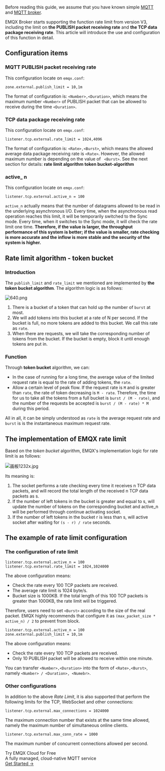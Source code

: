 Before reading this guide, we assume that you have known simple [MQTT](https://www.emqx.com/en/mqtt) and [MQTT broker](https://www.emqx.com/en/products/emqx).

EMQX Broker starts supporting the function rate limit from version V3, including the limit on **the PUBLISH packet receiving rate** and **the TCP data package receiving rate**. This article will introduce the use and configuration of this function in detail. 



## Configuration items

### MQTT PUBLISH packet receiving rate

This configuration locate on `emqx.conf`:

`zone.external.publish_limit = 10,1m`

The format of configuration is: `<Number>,<Duration>`, which means the maximum number `<Number>` of PUBLISH packet that can be allowed to receive during the time `<Duration>`.

### TCP data package receiving rate

This configuration locate on `emqx.conf`:

`listener.tcp.external.rate_limit = 1024,4096`

The format of configuration is: `<Rate>,<Burst>`, which means the allowed average data package receiving rate is `<Rate>`. However, the allowed maximum number is depending on the value of ` <Burst>`. See the next section for details: **rate limit algorithm token bucket-algorithm**

### active_ n

This configuration locate on `emqx.conf`: 

`listener.tcp.external.active_n = 100`

 `active_n` actually means that the number of datagrams allowed to be read in the underlying asynchronous I/O. Every time, when the asynchronous read operation reaches this limit, it will be temporarily switched to the Sync mode. Every time, when it switches to the Sync mode, it will check the rate limit one time. **Therefore, if the value is larger, the throughput performance of  this system is better; if the value is smaller, rate checking is more accurate and the inflow is more stable and the security of the system is higher.**

## **Rate limit algorithm - token bucket**

### Introduction

The `publish_limit` and `rate_limit` we mentioned are implemented by **the token bucket algorithm**. The algorithm logic is as follows:

![640.png](https://assets.emqx.com/images/bdd78b66b89f5e574da68623f3ae39ed.png)

1. There is a bucket of a token that can hold up the number of `burst` at most.
2. We will add tokens into this bucket at a rate of N per second. If the bucket is full, no more tokens are added to this bucket. We call this rate as `rate`.
3. When there are requests, we will take the corresponding number of tokens from the bucket. If the bucket is empty, block it until enough tokens are put in.

### Function

Through **token bucket** algorithm, we can:

- In the case of running for a long time, the average value of the limited request rate is equal to the rate of adding tokens, the `rate`.
- Allow a certain level of peak flow. If the request rate is `M` and is greater than `rate`, the rate of token decreasing is  `M - rate`. Therefore, the time for us to take all the tokens from a full bucket is  `burst / (M - rate)`, and the number of the requests be accepted is  `burst / (M - rate) * M` during this period.

All in all, it can be simply understood as `rate` is the average request rate and `burst` is is the instantaneous maximum request rate.



## The implementation of EMQX rate limit

Based on the *token bucket* algorithm, EMQX's implementation logic for rate limit is as follows:

![画板1232x.jpg](https://assets.emqx.com/images/874ae38a1c06a8919d2109d148adf177.jpg)

Its meaning is:

1. The socket performs a rate checking every time it receives n TCP data packets, and will record the total length of the received n TCP data packets as s.
2. If the number of left tokens in the bucket is greater and equal to s, will update the number of tokens on the corresponding bucket and active_n will be performed through continue activating socket.
3. If the number of left tokens in the bucket r is less than s, will active socket after waiting for `(s - r) / rate` seconds.



## The example of rate limit configuration

### The configuration of rate limit 

```properties
listener.tcp.external.active_n = 100
listener.tcp.external.rate_limit = 1024,1024000
```

The above configuration means:

- Check the rate every 100 TCP packets are received.
- The average rate limit is 1024 byte/s.
- Bucket size is 1000KB. If the total length of this 100 TCP packets is greater than 1000KB, the rate limit will be triggered.

Therefore, users need to set `<Burst>` according to the size of the real packet. EMQX highly recommends that configure it as `(max_packet_size * active_n) / 2` to prevent from block.

```properties
listener.tcp.external.active_n = 100
zone.external.publish_limit = 10,1m
```

The above configuration means:

- Check the rate every 100 TCP packets are received.
- Only 10 PUBLISH packet will be allowed to receive within one minute.

You can transfer `<Number>,<Duration>` into the form of  `<Rate>,<Burst>`, namely `<Number> / <Duration>, <Numebr>`.

### Other configurations

In addition to the above *Rate Limit*, it is also supported that perform the following limits for the TCP, WebSocket and other connections:

`
listener.tcp.external.max_connections = 1024000
`

The maximum connection number that exists at the same time allowed, namely the maximum number of simultaneous online clients.

`listener.tcp.external.max_conn_rate = 1000`

The maximum number of concurrent connections allowed per second.


<section class="promotion">
    <div>
        Try EMQX Cloud for Free
        <div class="is-size-14 is-text-normal has-text-weight-normal">A fully managed, cloud-native MQTT service</div>
    </div>
    <a href="https://accounts.emqx.com/signup?continue=https://cloud-intl.emqx.com/console/deployments/0?oper=new" class="button is-gradient px-5">Get Started →</a >
</section>
